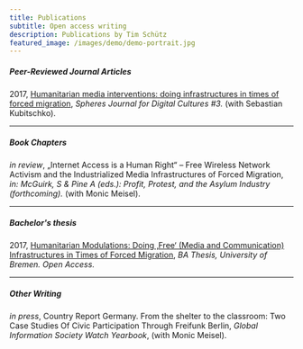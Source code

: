 ```yaml
---
title: Publications
subtitle: Open access writing
description: Publications by Tim Schütz
featured_image: /images/demo/demo-portrait.jpg
---
```


##### Peer-Reviewed Journal Articles

2017, [Humanitarian media interventions: doing infrastructures in times of forced migration](http://spheres-journal.org/humanitarian-media-intervention-infrastructuring-in-times-of-forced-migration/), _Spheres Journal for Digital Cultures #3._ (with Sebastian Kubitschko).

---
 
##### Book Chapters

_in review_, „Internet Access is a Human Right“ – Free Wireless Network Activism and the Industrialized Media Infrastructures of Forced Migration, _in: McGuirk, S & Pine A (eds.): Profit, Protest, and the Asylum Industry (forthcoming)._ (with Monic Meisel).
 
 ---

##### Bachelor's thesis

2017, [Humanitarian Modulations: Doing ‚Free‘ (Media and Communication) Infrastructures in Times of Forced Migration](http://nbn-resolving.de/urn:nbn:de:gbv:46-00106066-16), _BA Thesis, University of Bremen. Open Access._

 ---
 
##### Other Writing

_in press_, Country Report Germany. From the shelter to the classroom: Two Case Studies Of Civic Participation Through Freifunk Berlin, _Global Information Society Watch Yearbook_, (with Monic Meisel).


